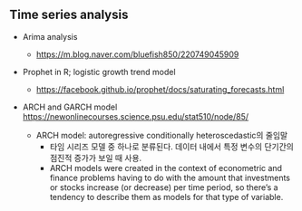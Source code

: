 Time series analysis
--------------------

+ Arima analysis
  + https://m.blog.naver.com/bluefish850/220749045909
 
+ Prophet in R; logistic growth trend model 
  + https://facebook.github.io/prophet/docs/saturating_forecasts.html

+ ARCH and GARCH model https://newonlinecourses.science.psu.edu/stat510/node/85/

  + ARCH model: autoregressive conditionally heteroscedastic의 줄임말
    + 타임 시리즈 모델 중 하나로 분류된다. 데이터 내에서 특정 변수의 단기간의 점진적 증가가 보일 때 사용. 
    + ARCH models were created in the context of econometric and finance problems having to do with the amount that investments or stocks increase (or decrease) per time period, so there’s a tendency to describe them as models for that type of variable. 
